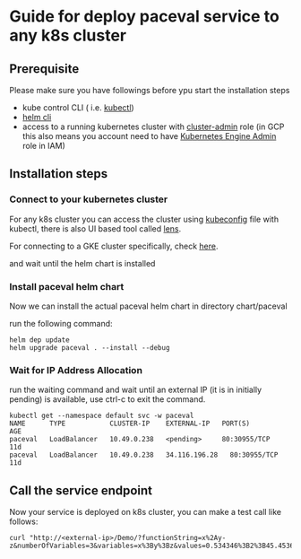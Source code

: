 # Guide for deploy paceval service to any k8s cluster

## Prerequisite

Please make sure you have followings before ypu start the installation steps
- kube control CLI ( i.e. [kubectl](https://kubernetes.io/docs/tasks/tools/))
- [helm cli](https://helm.sh/docs/intro/install/)
- access to a running kubernetes cluster with [cluster-admin](https://kubernetes.io/docs/reference/access-authn-authz/rbac/#user-facing-roles) role (in GCP this also means you account need to have [Kubernetes Engine Admin](https://cloud.google.com/kubernetes-engine/docs/how-to/iam) role in IAM)


## Installation steps

### Connect to your kubernetes cluster
For any k8s cluster you can access the cluster using [kubeconfig](https://kubernetes.io/docs/concepts/configuration/organize-cluster-access-kubeconfig/) file with kubectl, there is also UI based tool called [lens](https://k8slens.dev/).

For connecting to a GKE cluster specifically, check [here](https://cloud.google.com/kubernetes-engine/docs/how-to/cluster-access-for-kubectl).

and wait until the helm chart is installed

### Install paceval helm chart

Now we can install the actual paceval helm chart 
in directory chart/paceval

run the following command: 
```shell
helm dep update
helm upgrade paceval . --install --debug 
```

### Wait for IP Address Allocation
run the waiting command and wait until an external IP (it is in initially pending) is available, use ctrl-c to exit the command.
```shell
kubectl get --namespace default svc -w paceval
NAME      TYPE           CLUSTER-IP    EXTERNAL-IP   PORT(S)        AGE
paceval   LoadBalancer   10.49.0.238   <pending>     80:30955/TCP   11d
paceval   LoadBalancer   10.49.0.238   34.116.196.28   80:30955/TCP   11d
```


## Call the service endpoint
Now your service is deployed on k8s cluster, you can make a test call like follows:
```shell
curl "http://<external-ip>/Demo/?functionString=x%2Ay-z&numberOfVariables=3&variables=x%3By%3Bz&values=0.534346%3B2%3B45.4536&interval=yes"
```
